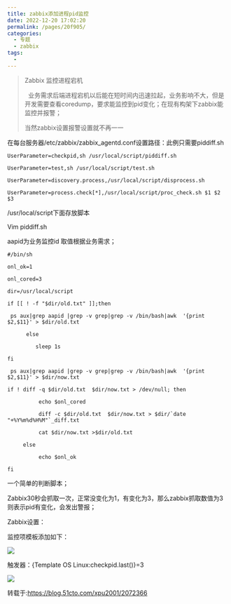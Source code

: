 ```yaml
---
title: zabbix添加进程pid监控
date: 2022-12-20 17:02:20
permalink: /pages/20f905/
categories:
  - 专题
  - zabbix
tags:
  - 
---
```


> Zabbix 监控进程宕机
> 
>   业务需求后端进程宕机以后能在短时间内迅速拉起，业务影响不大，但是开发需要查看coredump，要求能监控到pid变化；在现有构架下zabbix能监控并报警；
> 
> 当然zabbix设置报警设置就不再一一

在每台服务器/etc/zabbix/zabbix_agentd.conf设置路径：此例只需要piddiff.sh

    UserParameter=checkpid,sh /usr/local/script/piddiff.sh
    
    UserParameter=test,sh /usr/local/script/test.sh
    
    UserParameter=discovery.process,/usr/local/script/disprocess.sh
    
    UserParameter=process.check[*],/usr/local/script/proc_check.sh $1 $2 $3

/usr/local/script下面存放脚本

Vim piddiff.sh

aapid为业务监控id 取值根据业务需求；

```shell
#/bin/sh

onl_ok=1

onl_cored=3

dir=/usr/local/script

if [[ ! -f "$dir/old.txt" ]];then

 ps aux|grep aapid |grep -v grep|grep -v /bin/bash|awk  '{print $2,$11}' > $dir/old.txt

      else

         sleep 1s           

fi

 ps aux|grep aapid |grep -v grep|grep -v /bin/bash|awk  '{print $2,$11}' > $dir/now.txt

if ! diff -q $dir/old.txt  $dir/now.txt > /dev/null; then

          echo $onl_cored

          diff -c $dir/old.txt  $dir/now.txt > $dir/`date "+%Y%m%d%H%M"`_diff.txt

          cat $dir/now.txt >$dir/old.txt

     else

          echo $onl_ok    

fi
```

一个简单的判断脚本；  

Zabbix30秒会抓取一次，正常没变化为1，有变化为3，那么zabbix抓取数值为3则表示pid有变化，会发出警报；

Zabbix设置：

监控项模板添加如下：

![](https://s1.51cto.com/images/20180223/1519371651993152.png?x-oss-process=image/watermark,size_16,text_QDUxQ1RP5Y2a5a6i,color_FFFFFF,t_100,g_se,x_10,y_10,shadow_90,type_ZmFuZ3poZW5naGVpdGk=)

触发器：{Template OS Linux:checkpid.last()}=3

![](https://s1.51cto.com/images/20180223/1519371669385184.png?x-oss-process=image/watermark,size_16,text_QDUxQ1RP5Y2a5a6i,color_FFFFFF,t_100,g_se,x_10,y_10,shadow_90,type_ZmFuZ3poZW5naGVpdGk=)

转载于:https://blog.51cto.com/xpu2001/2072366
